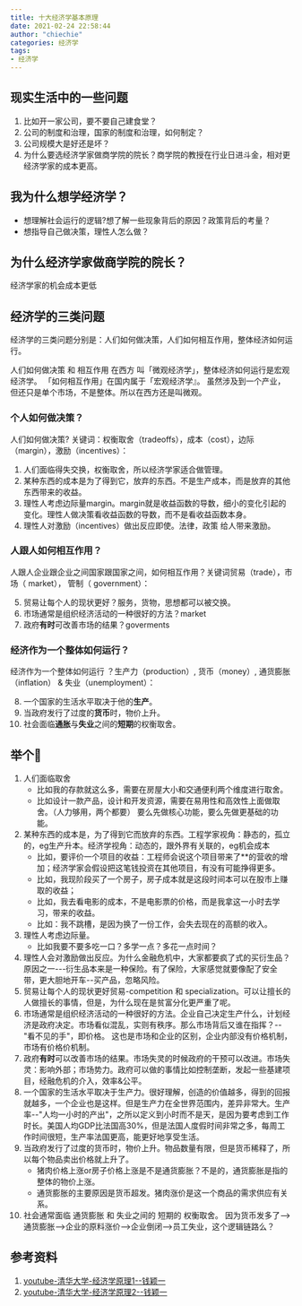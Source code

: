 ```yaml
---
title: 十大经济学基本原理
date: 2021-02-24 22:58:44
author: "chiechie"
categories: 经济学
tags:
- 经济学
---
```


## 现实生活中的一些问题
1. 比如开一家公司，要不要自己建食堂？
2. 公司的制度和治理，国家的制度和治理，如何制定？
3. 公司规模大是好还是坏？
4. 为什么要选经济学家做商学院的院长？商学院的教授在行业日进斗金，相对更经济学家的成本更高。

## 我为什么想学经济学？ 
- 想理解社会运行的逻辑?想了解一些现象背后的原因？政策背后的考量？
- 想指导自己做决策，理性人怎么做？


## 为什么经济学家做商学院的院长？
经济学家的机会成本更低


## 经济学的三类问题
经济学的三类问题分别是：人们如何做决策，人们如何相互作用，整体经济如何运行。

人们如何做决策 和 相互作用 在西方 叫「微观经济学」，整体经济如何运行是宏观经济学。
「如何相互作用」在国内属于「宏观经济学』。
虽然涉及到一个产业，但还只是单个市场，不是整体。所以在西方还是叫微观。

### 个人如何做决策？
人们如何做决策? 关键词：权衡取舍（tradeoffs），成本（cost），边际（margin），激励（incentives）：

1. 人们面临得失交换，权衡取舍，所以经济学家适合做管理。
2. 某种东西的成本是为了得到它，放弃的东西。不是生产成本，而是放弃的其他东西带来的收益。
3. 理性人考虑边际量margin。margin就是收益函数的导数，细小的变化引起的变化。理性人做决策看收益函数的导数，而不是看收益函数本身。
4. 理性人对激励（incentives）做出反应即使。法律，政策 给人带来激励。

### 人跟人如何相互作用？
人跟人企业跟企业之间国家跟国家之间，如何相互作用？关键词贸易（trade），市场（ market）， 管制（ government）：

5. 贸易让每个人的现状更好？服务，货物，思想都可以被交换。
6. 市场通常是组织经济活动的一种很好的方法？market
7. 政府**有时**可改善市场的结果？goverments 
   
### 经济作为一个整体如何运行？
经济作为一个整体如何运行 ？生产力（production）, 货币（money）, 通货膨胀（inflation） & 失业（unemployment）：

8. 一个国家的生活水平取决于他的**生产**。
9. 当政府发行了过度的**货币**时，物价上升。
10. 社会面临**通胀**与**失业**之间的**短期**的权衡取舍。

## 举个🌰
1. 人们面临取舍
   - 比如我的存款就这么多，需要在房屋大小和交通便利两个维度进行取舍。
   - 比如设计一款产品，设计和开发资源，需要在易用性和高效性上面做取舍。（人力够用，两个都要）
   要么先做核心功能，要么先做更基础的功能。
2. 某种东西的成本是，为了得到它而放弃的东西。工程学家视角：静态的，孤立的，eg生产升本。经济学视角：动态的，跟外界有关联的，eg机会成本
   - 比如，要评价一个项目的收益：工程师会说这个项目带来了**的营收的增加；经济学家会假设把这笔钱投资在其他项目，有没有可能挣得更多。
   - 比如，我现阶段买了一个房子，房子成本就是这段时间本可以在股市上赚取的收益；
   - 比如，我去看电影的成本，不是电影票的价格，而是我拿这一小时去学习，带来的收益。
   - 比如：我不跳槽，是因为换了一份工作，会失去现在的高额的收入。
3. 理性人考虑边际量。
   - 比如我要不要多吃一口？多学一点？多花一点时间？
4. 理性人会对激励做出反应。为什么金融危机中，大家都要疯了式的买衍生品？ 原因之一---衍生品本来是一种保险。有了保险，大家感觉就要像配了安全带，更大胆地开车--买产品，忽略风险。
5. 贸易让每个人的现状更好贸易-competition 和 specialization。可以让擅长的人做擅长的事情，但是，为什么现在是贫富分化更严重了呢。
6. 市场通常是组织经济活动的一种很好的方法。企业自己决定生产什么，计划经济是政府决定。市场看似混乱，实则有秩序。那么市场背后又谁在指挥？--"看不见的手"，即价格。
   这也是市场和企业的区别，企业内部没有价格机制，市场有价格价机制。
7. 政府**有时**可以改善市场的结果。市场失灵的时候政府的干预可以改进。市场失灵：影响外部；市场势力。政府可以做的事情比如控制垄断，发起一些基建项目，经融危机的介入，效率&公平。
8. 一个国家的生活水平取决于生产力。很好理解，创造的价值越多，得到的回报就越多，一个企业也是这样。但是生产力在全世界范围内，差异非常大。生产率--"人均一小时的产出"，之所以定义到小时而不是天，是因为要考虑到工作时长。美国人均GDP比法国高30%，但是法国人度假时间非常之多，每周工作时间很短，生产率法国更高，能更好地享受生活。
9. 当政府发行了过度的货币时，物价上升。物品数量有限，但是货币稀释了，所以每个物品卖出价格就上升了。
   - 猪肉价格上涨or房子价格上涨是不是通货膨胀？不是的，通货膨胀是指的整体的物价上涨。
   - 通货膨胀的主要原因是货币超发。猪肉涨价是这一个商品的需求供应有关系。
10. 社会通常面临 通货膨胀 和 失业之间的 短期的 权衡取舍。
因为货币发多了-->通货膨胀-->企业的原料涨价-->企业倒闭-->员工失业，这个逻辑链路么？
    

## 参考资料
1. [youtube-清华大学-经济学原理1--钱颖一](https://www.youtube.com/watch?v=UKB-hPWqtEc&list=PLgvxkXbWub7g9n3OLO_QdObcJ6UCy2ojS)
2. [youtube-清华大学-经济学原理2--钱颖一](https://www.youtube.com/watch?v=iyXyNyeBSIk&list=PLgvxkXbWub7g9n3OLO_QdObcJ6UCy2ojS&index=3)